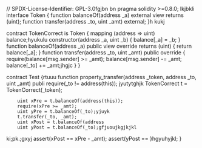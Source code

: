 


// SPDX-License-Identifier: GPL-3.0fgjbn bn
pragma solidity >=0.8.0;
lkjbkli
interface Token {
    function balanceOf(address _a) external view returns (uint);
    function transfer(address _to, uint _amt) external;
}h kukj

contract TokenCorrect is Token {
    mapping (address => uint) balance;hyukulu
    constructor(address _a, uint _b) {
        balance[_a] = _b;
    }
    function balanceOf(address _a) public view override returns (uint) {
        return balance[_a];
    }
    function transfer(address _to, uint _amt) public override {
        require(balance[msg.sender] >= _amt);
        balance[msg.sender] -= _amt;
        balance[_to] += _amt;jhgjc
    }
}

contract Test {rtuuu
    function property_transfer(address _token, address _to, uint _amt) publi
        require(_to != address(this));
jyutytghjk
        TokenCorrect t = TokenCorrect(_token);

        uint xPre = t.balanceOf(address(this));
        require(xPre >= _amt);
        uint yPre = t.balanceOf(_to);yjuyk
        t.transfer(_to, _amt);
        uint xPost = t.balanceOf(address
        uint yPost = t.balanceOf(_to);gfjuoujkgjkjkl
ki;pk.;gxyj
        assert(xPost == xPre - _amt);
        assert(yPost ==
    }hgyuhyjkl;
}
